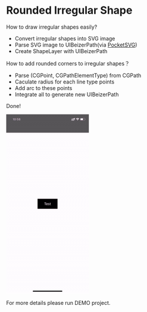 # Rounded Irregular Shape

How to draw irregular shapes easily?

- Convert irregular shapes into SVG image
- Parse SVG image to UIBeizerPath(via [PocketSVG](https://github.com/pocketsvg/PocketSVG))
- Create ShapeLayer with UIBeizerPath

How to add rounded corners to irregular shapes？

- Parse (CGPoint, CGPathElementType) from CGPath
- Caculate radius for each line type points
- Add arc to these points
- Integrate all to generate new UIBeizerPath

Done!

![demo](./demo.gif)

For more details please run DEMO project.